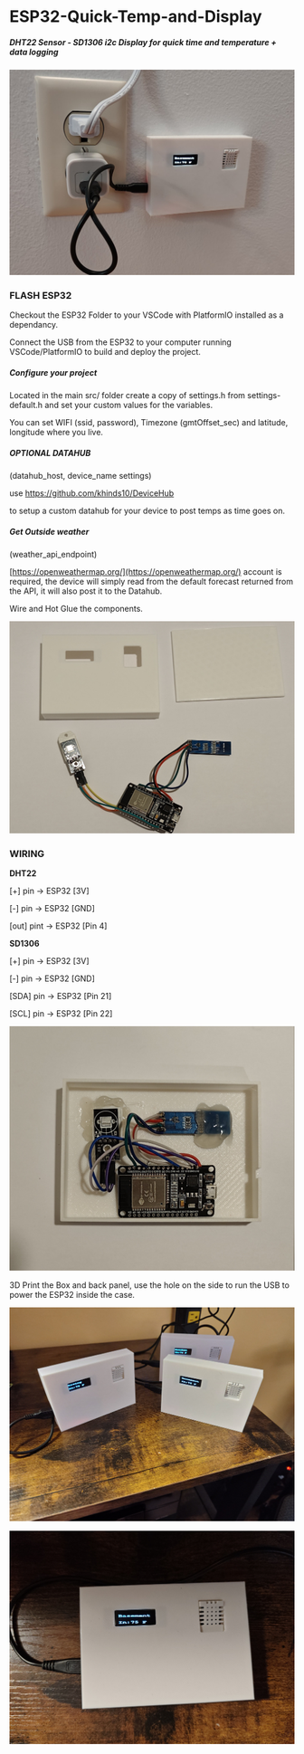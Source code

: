 # ESP32-Quick-Temp-and-Display
##### DHT22 Sensor - SD1306 i2c Display for quick time and temperature + data logging

![Finished Product](https://github.com/khinds10/ESP32-Quick-Temp-and-Display/blob/main/Construction/5.jpg)

### FLASH ESP32

Checkout the ESP32 Folder to your VSCode with PlatformIO installed as a dependancy.

Connect the USB from the ESP32 to your computer running VSCode/PlatformIO to build and deploy the project.

##### Configure your project

Located in the main src/ folder create a copy of settings.h from settings-default.h and set your custom values for the variables.

You can set WIFI (ssid, password), Timezone (gmtOffset_sec) and latitude, longitude where you live.

##### OPTIONAL DATAHUB 
(datahub_host, device_name settings)

use [https://github.com/khinds10/DeviceHub ](https://github.com/khinds10/DeviceHub)

to setup a custom datahub for your device to post temps as time goes on.

##### Get Outside weather 
(weather_api_endpoint)

[https://openweathermap.org/](https://openweathermap.org/) account is required, the device will simply read from the default forecast returned from the API, it will also post it to the Datahub.

Wire and Hot Glue the components.

![Wiring](https://github.com/khinds10/ESP32-Quick-Temp-and-Display/blob/main/Construction/1.jpg)


### WIRING

__DHT22__

[+] pin -> ESP32 [3V]

[-] pin -> ESP32 [GND]

[out] pint -> ESP32 [Pin 4]

__SD1306__

[+] pin -> ESP32 [3V]

[-] pin -> ESP32 [GND]

[SDA] pin -> ESP32 [Pin 21]

[SCL] pin -> ESP32 [Pin 22]

![Hot Glue Components](https://github.com/khinds10/ESP32-Quick-Temp-and-Display/blob/main/Construction/2.jpg)

3D Print the Box and back panel, use the hole on the side to run the USB to power the ESP32 inside the case.

![Finizhed Product](https://github.com/khinds10/ESP32-Quick-Temp-and-Display/blob/main/Construction/3.jpg)

![Finished Product](https://github.com/khinds10/ESP32-Quick-Temp-and-Display/blob/main/Construction/4.jpg)
